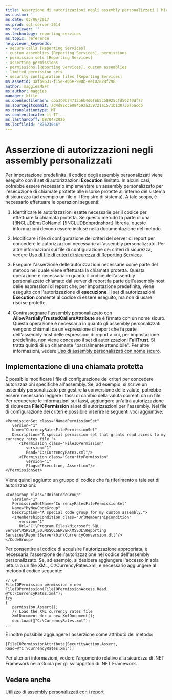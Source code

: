 ```yaml
---
title: Asserzione di autorizzazioni negli assembly personalizzati | Microsoft Docs
ms.custom: ''
ms.date: 03/06/2017
ms.prod: sql-server-2014
ms.reviewer: ''
ms.technology: reporting-services
ms.topic: reference
helpviewer_keywords:
- secure calls [Reporting Services]
- custom assemblies [Reporting Services], permissions
- permission sets [Reporting Services]
- asserting permissions
- permissions [Reporting Services], custom assemblies
- limited permission sets
- security configuration files [Reporting Services]
ms.assetid: 3afb9631-f15e-405e-990b-ee102828f298
author: maggiesMSFT
ms.author: maggies
manager: kfile
ms.openlocfilehash: cba3c0b74712b6b4d0f6b5c58925cfd562f0df77
ms.sourcegitcommit: ad4d92dce894592a259721a1571b1d8736abacdb
ms.translationtype: MT
ms.contentlocale: it-IT
ms.lasthandoff: 08/04/2020
ms.locfileid: "87623046"
---
```

# <a name="asserting-permissions-in-custom-assemblies"></a>Asserzione di autorizzazioni negli assembly personalizzati
  Per impostazione predefinita, il codice degli assembly personalizzati viene eseguito con il set di autorizzazioni **Execution** limitato. In alcuni casi, potrebbe essere necessario implementare un assembly personalizzato per l'esecuzione di chiamate protette alle risorse protette all'interno del sistema di sicurezza (ad esempio un file o il Registro di sistema). A tale scopo, è necessario effettuare le operazioni seguenti:  
  
1.  Identificare le autorizzazioni esatte necessarie per il codice per effettuare la chiamata protetta. Se questo metodo fa parte di una [!INCLUDE[msCoName](../../includes/msconame-md.md)] [!INCLUDE[dnprdnshort](../../includes/dnprdnshort-md.md)] libreria, queste informazioni devono essere incluse nella documentazione del metodo.  
  
2.  Modificare i file di configurazione dei criteri del server di report per concedere le autorizzazioni necessarie all'assembly personalizzato. Per altre informazioni sui file di configurazione dei criteri di sicurezza, vedere [Uso di file di criteri di sicurezza di Reporting Services](../extensions/secure-development/using-reporting-services-security-policy-files.md).  
  
3.  Eseguire l'asserzione delle autorizzazioni necessarie come parte del metodo nel quale viene effettuata la chiamata protetta. Questa operazione è necessaria in quanto il codice dell'assembly personalizzato chiamato dal server di report fa parte dell'assembly host delle espressioni di report che, per impostazione predefinita, viene eseguito con l'autorizzazione di **esecuzione**. Il set di autorizzazioni **Execution** consente al codice di essere eseguito, ma non di usare risorse protette.  
  
4.  Contrassegnare l'assembly personalizzato con **AllowPartiallyTrustedCallersAttribute** se è firmato con un nome sicuro. Questa operazione è necessaria in quanto gli assembly personalizzati vengono chiamati da un'espressione di report che fa parte dell'assembly host delle espressioni di report a cui, per impostazione predefinita, non viene concesso il set di autorizzazioni **FullTrust**. Si tratta quindi di un chiamante "parzialmente attendibile". Per altre informazioni, vedere [Uso di assembly personalizzati con nome sicuro](using-strong-named-custom-assemblies.md).  
  
## <a name="implementing-a-secure-call"></a>Implementazione di una chiamata protetta  
 È possibile modificare i file di configurazione dei criteri per concedere autorizzazioni specifiche all'assembly. Se, ad esempio, si scrive un assembly personalizzato per gestire la conversione delle valute, potrebbe essere necessario leggere i tassi di cambio della valuta correnti da un file. Per recuperare le informazioni sui tassi, aggiungere un'altra autorizzazione di sicurezza **FileIOPermission** al set di autorizzazioni per l'assembly. Nel file di configurazione dei criteri è possibile inserire le seguenti voci aggiuntive:  
  
```  
<PermissionSet class="NamedPermissionSet"  
   version="1"  
   Name="CurrencyRatesFilePermissionSet"  
   Description="A special permission set that grants read access to my currency rates file.">  
      <IPermission class="FileIOPermission"  
         version="1"  
         Read="C:\CurrencyRates.xml"/>  
      <IPermission class="SecurityPermission"  
         version="1"  
         Flags="Execution, Assertion"/>  
</PermissionSet>  
```  
  
 Viene quindi aggiunto un gruppo di codice che fa riferimento a tale set di autorizzazioni:  
  
```  
<CodeGroup class="UnionCodeGroup"  
   version="1"  
   PermissionSetName="CurrencyRatesFilePermissionSet"  
   Name="MyNewCodeGroup"  
   Description="A special code group for my custom assembly.">  
   <IMembershipCondition class="UrlMembershipCondition"  
      version="1"  
      Url="C:\Program Files\Microsoft SQL Server\MSRS10_50.MSSQLSERVER\MSSQL\Reporting Services\ReportServer\bin\CurrencyConversion.dll"/>  
</CodeGroup>  
```  
  
 Per consentire al codice di acquisire l'autorizzazione appropriata, è necessaria l'asserzione dell'autorizzazione nel codice dell'assembly personalizzato. Se, ad esempio, si desidera aggiungere l'accesso in sola lettura a un file XML, C:\CurrencyRates.xml, è necessario aggiungere al metodo il codice seguente:  
  
```  
// C#  
FileIOPermission permission = new FileIOPermission(FileIOPermissionAccess.Read, @"C:\CurrencyRates.xml");  
try  
{  
   permission.Assert();  
   // Load the XML currency rates file  
   XmlDocument doc = new XmlDocument();  
   doc.Load(@"C:\CurrencyRates.xml");  
...  
```  
  
 È inoltre possibile aggiungere l'asserzione come attributo del metodo:  
  
```  
[FileIOPermissionAttribute(SecurityAction.Assert, Read=@"C:\CurrencyRates.xml")]  
```  
  
 Per ulteriori informazioni, vedere l'argomento relativo alla sicurezza di .NET Framework nella Guida per gli sviluppatori di .NET Framework.  
  
## <a name="see-also"></a>Vedere anche  
 [Utilizzo di assembly personalizzati con i report](using-custom-assemblies-with-reports.md)  
  
  
